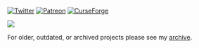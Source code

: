[![Twitter](https://img.shields.io/badge/Twitter-CorgiTaco-edf6d3?style=for-the-badge&labelColor=228B22&logo=twitter)](https://twitter.com/CorgiTaco)
[![Patreon](https://img.shields.io/badge/Patreon-Corgi_Taco-edf6d3?style=for-the-badge&labelColor=228B22&logo=patreon)](https://www.patreon.com/CorgiTaco)
[![CurseForge](https://img.shields.io/badge/Curseforge-Corgi_Taco-edf6d3?style=for-the-badge&labelColor=228B22&logo=Curseforge)](https://www.curseforge.com/members/corgi_taco/projects)

<a href="https://github-readme-stats.vercel.app/api?username=CorgiTaco&show_icons=true&theme=gotham">
  <img align="center" src="https://github-readme-stats.vercel.app/api?username=CorgiTaco&show_icons=true&include_all_commits=true&count_private=true&theme=gotham" />
</a>

For older, outdated, or archived projects please see my [archive](https://github.com/CorgiTaco-Archive).
